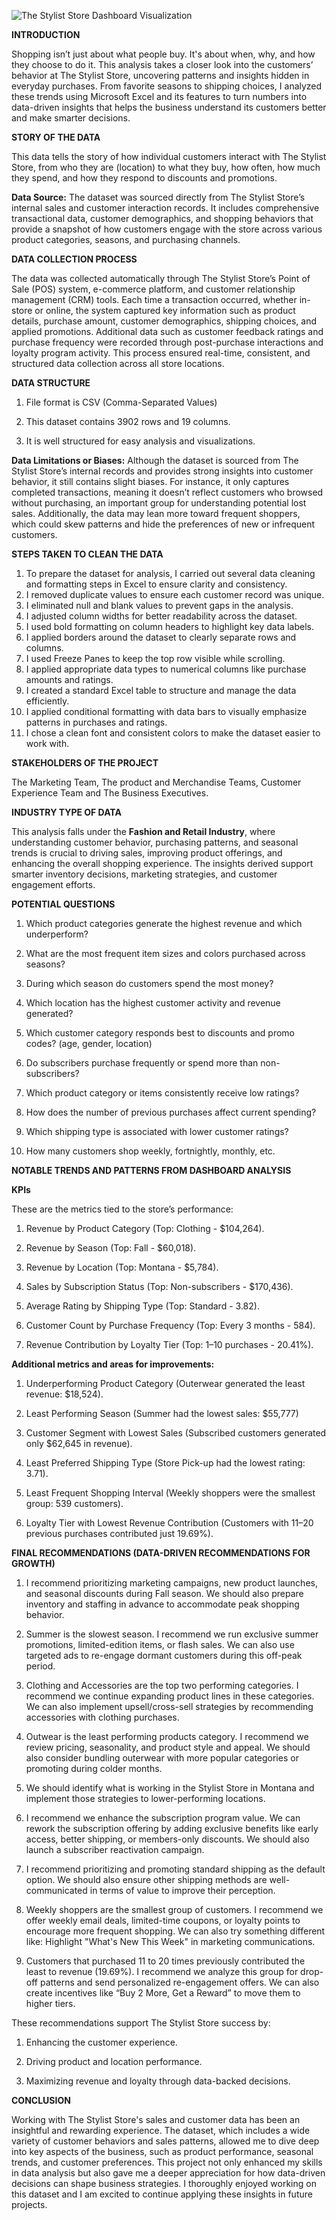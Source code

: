 ![The Stylist Store Dashboard Visualization](https://github.com/user-attachments/assets/99aeab1c-7751-452a-a102-ae319215f513)

**INTRODUCTION**

Shopping isn’t just about what people buy. It's about when, why, and how they choose to do it. This analysis takes a closer look into the customers’ behavior at The Stylist Store, uncovering patterns and insights hidden in everyday purchases. From favorite seasons to shipping choices, I analyzed these trends using Microsoft Excel and its features to turn numbers into data-driven insights that helps the business understand its customers better and make smarter decisions. 


**STORY OF THE DATA**

This data tells the story of how individual customers interact with The Stylist Store, from who they are (location) to what they buy, how often, how much they spend, and how they respond to discounts and promotions.

**Data Source:** The dataset was sourced directly from The Stylist Store’s internal sales and customer interaction records. It includes comprehensive transactional data, customer demographics, and shopping behaviors that provide a snapshot of how customers engage with the store across various product categories, seasons, and purchasing channels.


**DATA COLLECTION PROCESS**

The data was collected automatically through The Stylist Store’s Point of Sale (POS) system, e-commerce platform, and customer relationship management (CRM) tools. Each time a transaction occurred, whether in-store or online, the system captured key information such as product details, purchase amount, customer demographics, shipping choices, and applied promotions. Additional data such as customer feedback ratings and purchase frequency were recorded through post-purchase interactions and loyalty program activity. This process ensured real-time, consistent, and structured data collection across all store locations.

 
**DATA STRUCTURE**

1. File format is CSV (Comma-Separated Values)

2. This dataset contains 3902 rows and 19 columns.

3. It is well structured for easy analysis and visualizations. 


**Data Limitations or Biases:** Although the dataset is sourced from The Stylist Store’s internal records and provides strong insights into customer behavior, it still contains slight biases. For instance, it only captures completed transactions, meaning it doesn’t reflect customers who browsed without purchasing, an important group for understanding potential lost sales. Additionally, the data may lean more toward frequent shoppers, which could skew patterns and hide the preferences of new or infrequent customers.

 
**STEPS TAKEN TO CLEAN THE DATA**

1. To prepare the dataset for analysis, I carried out several data cleaning and formatting steps in Excel to ensure clarity and consistency.
2. I removed duplicate values to ensure each customer record was unique.
3. I eliminated null and blank values to prevent gaps in the analysis.
4. I adjusted column widths for better readability across the dataset.
5. I used bold formatting on column headers to highlight key data labels.
6. I applied borders around the dataset to clearly separate rows and columns.
7. I used Freeze Panes to keep the top row visible while scrolling.
8. I applied appropriate data types to numerical columns like purchase amounts and ratings.
9. I created a standard Excel table to structure and manage the data efficiently.
10. I applied conditional formatting with data bars to visually emphasize patterns in purchases and ratings.
11. I chose a clean font and consistent colors to make the dataset easier to work with.


**STAKEHOLDERS OF THE PROJECT**

The Marketing Team, The product and Merchandise Teams, Customer Experience Team and The Business Executives. 


**INDUSTRY TYPE OF DATA**

This analysis falls under the **Fashion and Retail Industry**, where understanding customer behavior, purchasing patterns, and seasonal trends is crucial to driving sales, improving product offerings, and enhancing the overall shopping experience. The insights derived support smarter inventory decisions, marketing strategies, and customer engagement efforts.


**POTENTIAL QUESTIONS**

1. Which product categories generate the highest revenue and which underperform?

2. What are the most frequent item sizes and colors purchased across seasons?

3. During which season do customers spend the most money?

4. Which location has the highest customer activity and revenue generated?

5. Which customer category responds best to discounts and promo codes? (age, gender, location)

6. Do subscribers purchase frequently or spend more than non-subscribers?

7. Which product category or items consistently receive low ratings?

8. How does the number of previous purchases affect current spending?

9. Which shipping type is associated with lower customer ratings?

10. How many customers shop weekly, fortnightly, monthly, etc.


**NOTABLE TRENDS AND PATTERNS FROM DASHBOARD ANALYSIS**

**KPIs**

These are the metrics tied to the store’s performance:

1. Revenue by Product Category (Top: Clothing - $104,264).

2. Revenue by Season (Top: Fall - $60,018).

3. Revenue by Location (Top: Montana - $5,784).

5. Sales by Subscription Status (Top: Non-subscribers - $170,436).

6. Average Rating by Shipping Type (Top: Standard - 3.82).

6. Customer Count by Purchase Frequency (Top: Every 3 months - 584).

7. Revenue Contribution by Loyalty Tier (Top: 1–10 purchases - 20.41%).

 

**Additional metrics and areas for improvements:**

1. Underperforming Product Category (Outerwear generated the least revenue: $18,524).

2. Least Performing Season (Summer had the lowest sales: $55,777)

3. Customer Segment with Lowest Sales (Subscribed customers generated only $62,645 in revenue).

4. Least Preferred Shipping Type (Store Pick-up had the lowest rating: 3.71).

5. Least Frequent Shopping Interval (Weekly shoppers were the smallest group: 539 customers).

6. Loyalty Tier with Lowest Revenue Contribution (Customers with 11–20 previous purchases contributed just 19.69%).

 

**FINAL RECOMMENDATIONS (DATA-DRIVEN RECOMMENDATIONS FOR GROWTH)**

1. I recommend prioritizing marketing campaigns, new product launches, and seasonal discounts during Fall season. We should also prepare inventory and staffing in advance to accommodate peak shopping behavior.

2. Summer is the slowest season. I recommend we run exclusive summer promotions, limited-edition items, or flash sales. We can also use targeted ads to re-engage dormant customers during this off-peak period.

3. Clothing and Accessories are the top two performing categories. I recommend we continue expanding product lines in these categories. We can also implement upsell/cross-sell strategies by recommending accessories with clothing purchases.

4. Outwear is the least performing products category. I recommend we review pricing, seasonality, and product style and appeal. We should also consider bundling outerwear with more popular categories or promoting during colder months.

5. We should identify what is working in the Stylist Store in Montana and implement those strategies to lower-performing locations.

6. I recommend we enhance the subscription program value. We can rework the subscription offering by adding exclusive benefits like early access, better shipping, or members-only discounts. We should also launch a subscriber reactivation campaign.

7. I recommend prioritizing and promoting standard shipping as the default option. We should also ensure other shipping methods are well-communicated in terms of value to improve their perception.

8. Weekly shoppers are the smallest group of customers. I recommend we offer weekly email deals, limited-time coupons, or loyalty points to encourage more frequent shopping. We can also try something different like: Highlight "What's New This Week" in marketing communications.

9. Customers that purchased 11 to 20 times previously contributed the least to revenue (19.69%). I recommend we analyze this group for drop-off patterns and send personalized re-engagement offers. We can also create incentives like “Buy 2 More, Get a Reward” to move them to higher tiers.


These recommendations support The Stylist Store success by:

1. Enhancing the customer experience.

2. Driving product and location performance.

3. Maximizing revenue and loyalty through data-backed decisions.

 
**CONCLUSION**

Working with The Stylist Store's sales and customer data has been an insightful and rewarding experience. The dataset, which includes a wide variety of customer behaviors and sales patterns, allowed me to dive deep into key aspects of the business, such as product performance, seasonal trends, and customer preferences. This project not only enhanced my skills in data analysis but also gave me a deeper appreciation for how data-driven decisions can shape business strategies. I thoroughly enjoyed working on this dataset and I am excited to continue applying these insights in future projects.
